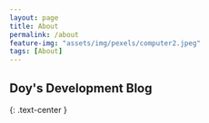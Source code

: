 ```yaml
---
layout: page
title: About
permalink: /about
feature-img: "assets/img/pexels/computer2.jpeg"
tags: [About]
---
```


## Doy's Development Blog 
{: .text-center }

